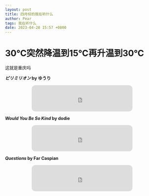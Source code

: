 ```yaml
---
layout: post
title: 四月份的我在听什么
author: Pear
tags: 我在听什么
date: 2023-04-28 15:57 +0800
---
```


# 30℃突然降温到15℃再升温到30℃

这就是重庆吗

**_ビリミリオン_ by ゆうり**

<div align="center"><iframe frameborder="no" border="0" marginwidth="0" marginheight="0" width=330 height=86 style="border-radius:12px" src="https://i.y.qq.com/n2/m/outchain/player/index.html?songid=389492260"></iframe></div>

**_Would You Be So Kind_ by dodie**

<div align="center"><iframe frameborder="no" border="0" marginwidth="0" marginheight="0" width=330 height=86 style="border-radius:12px" src="https://i.y.qq.com/n2/m/outchain/player/index.html?songid=203643214"></iframe></div>

**_Questions_ by Far Caspian**

<div align="center"><iframe frameborder="no" border="0" marginwidth="0" marginheight="0" width=330 height=86 style="border-radius:12px" src="https://i.y.qq.com/n2/m/outchain/player/index.html?songid=315907022"></iframe></div>